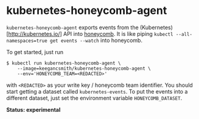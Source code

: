 # kubernetes-honeycomb-agent

`kubernetes-honeycomb-agent` exports events from the
(Kubernetes)[http://kubernetes.io/] API into
[honeycomb](https://honeycomb.io/). It is like piping
`kubectl --all-namespaces=true get events --watch` into honeycomb.

To get started, just run

```
$ kubectl run kubernetes-honeycomb-agent \
    --image=keegancsmith/kubernetes-honeycomb-agent \
    --env='HONEYCOMB_TEAM=<REDACTED>'
```

with `<REDACTED>` as your write key / honeycomb team identifier. You should
start getting a dataset called `kubernetes-events`. To put the events into a
different dataset, just set the environment variable `HONEYCOMB_DATASET`.

**Status: experimental**
